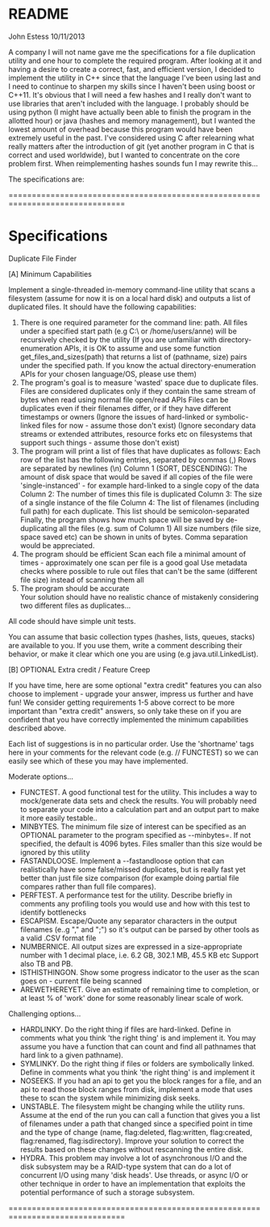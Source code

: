README
======

John Estess 10/11/2013

A company I will not name gave me the specifications for a file duplication utility and one hour to complete the required program. After looking at it and having a desire to create a correct, fast, and efficient version, I decided to implement the utility in C++ since that the language I've been using last and I need to continue to sharpen my skills since I haven't been using boost or C++11. It's obvious that I will need a few hashes and I really don't want to use libraries that aren't included with the language. I probably should be using python (I might have actually been able to finish the program in the allotted hour) or java (hashes and memory management), but I wanted the lowest amount of overhead because this program would have been extremely useful in the past. I've considered using C after relearning what really matters after the introduction of git (yet another program in C that is correct and used worldwide), but I wanted to concentrate on the core problem first. When reimplementing hashes sounds fun I may rewrite this...

The specifications are:

===============================================================================

Specifications
==============

Duplicate File Finder

[A] Minimum Capabilities

Implement a single-threaded in-memory command-line utility that scans a filesystem (assume for now it is on a local hard disk) and outputs a list of duplicated files. 
It should have the following capabilities:
1) There is one required parameter for the command line:  path. 
    All files under a specified start path (e.g C:\ or /home/users/anne) will be recursively checked by the utility
    (If you are unfamiliar with directory-enumeration APIs, it is OK to assume and use some function get_files_and_sizes(path) that returns a list of (pathname, size) pairs under the specified path. If you know the actual directory-enumeration APIs for your chosen language/OS, please use them)
2) The program's goal is to measure 'wasted' space due to duplicate files.
    Files are considered duplicates only if they contain the same stream of bytes when read using normal file open/read APIs
    Files can be duplicates even if their filenames differ, or if they have different timestamps or owners 
    (Ignore the issues of hard-linked or symbolic-linked files for now - assume those don't exist)
    (Ignore secondary data streams or extended attributes, resource forks etc on filesystems that support such things - assume those don't exist)
3) The program will print a list of files that have duplicates as follows:
    Each row of the list has the following entries, separated by commas (,)   Rows are separated by newlines (\n)
        Column 1 (SORT, DESCENDING): The amount of disk space that would be saved if all copies of the file were 'single-instanced' - for example hard-linked to a single copy of the data
        Column 2: The number of times this file is duplicated
        Column 3: The size of a single instance of the file
        Column 4: The list of filenames (including full path) for each duplicate. This list should be semicolon-separated
    Finally, the program shows how much space will be saved by de-duplicating all the files (e.g. sum of Column 1)
    All size numbers (file size, space saved etc) can be shown in units of bytes. Comma separation would be appreciated.
4) The program should be efficient
    Scan each file a minimal amount of times - approximately one scan per file is a good goal
    Use metadata checks where possible to rule out files that can't be the same (different file size) instead of scanning them all
5) The program should be accurate   
    Your solution should have no realistic chance of mistakenly considering two different files as duplicates...

All code should have simple unit tests.

You can assume that basic collection types (hashes, lists, queues, stacks) are available to you. If you use them, write a comment describing their behavior, or make it clear which one you are using (e.g  java.util.LinkedList). 

 
[B] OPTIONAL Extra credit / Feature Creep

If you have time, here are some optional "extra credit" features you can also choose to implement - upgrade your answer, impress us further and have fun!  We consider getting requirements 1-5 above correct to be more important than "extra credit" answers, so only take these on if you are confident that you have correctly implemented the minimum capabilities described above. 

Each list of suggestions is in no particular order. Use the 'shortname' tags here in your comments for the relevant code (e.g. // FUNCTEST) so we can easily see which of these you may have implemented.

Moderate options...

- FUNCTEST. A good functional test for the utility. This includes a way to mock/generate data sets and check the results. You will probably need to separate your code into a calculation part and an output part to make it more easily testable..
- MINBYTES. The minimum file size of interest can be specified as an OPTIONAL parameter to the program specified as --minbytes=<number>. If not specified, the default is 4096 bytes. Files smaller than this size would be ignored by this utility
- FASTANDLOOSE. Implement a --fastandloose option that can realistically have some false/missed duplicates, but is really fast yet better than just file size comparison (for example doing partial file compares rather than full file compares).
- PERFTEST. A performance test for the utility. Describe briefly in comments any profiling tools you would use and how with this test to identify bottlenecks
- ESCAPISM. Escape/Quote any separator characters in the output filenames (e..g "," and ";") so it's output can be parsed by other tools as a valid .CSV format file
- NUMBERNICE. All output sizes are expressed in a size-appropriate number with 1 decimal place, i.e. 6.2 GB, 302.1 MB, 45.5 KB etc  Support also TB and PB.
- ISTHISTHINGON. Show some progress indicator to the user as the scan goes on - current file being scanned
- AREWETHEREYET. Give an estimate of remaining time to completion, or at least % of 'work' done for some reasonably linear scale of work.

Challenging options...

- HARDLINKY. Do the right thing if files are hard-linked. Define in comments what you think 'the right thing' is and implement it. You may assume you have a function that can count and find all pathnames that hard link to a given pathname). 
- SYMLINKY. Do the right thing if files or folders are symbolically linked. Define in comments what you think 'the right thing' is and implement it
- NOSEEKS. If you had an api to get you the block ranges for a file, and an api to read those block ranges from disk, implement a mode that uses these to scan the system while minimizing disk seeks.
- UNSTABLE. The filesystem might be changing while the utility runs. Assume at the end of the run you can call a function that gives you a list of filenames under a path that changed since a specified point in time and the type of change (name, flag:deleted, flag:written, flag:created, flag:renamed, flag:isdirectory). Improve your solution to correct the results based on these changes without rescanning the entire disk. 
- HYDRA. This problem may involve a lot of asynchronous I/O and the disk subsystem may be a RAID-type system that can do a lot of concurrent I/O using many 'disk heads'. Use threads, or async I/O or other technique in order to have an implementation that exploits the potential performance of such a storage subsystem.

===============================================================================
